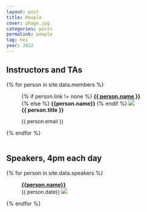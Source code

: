 ```yaml
---
layout: post
title: People
cover: phage.jpg
categories: posts
permalink: people
tag: hei
year: 2022
---
```




## Instructors and TAs
{% for person in site.data.members %}
<div id="person-im">
<figure>

{% if person.link != none %}
<b> <a href="{{person.link}}" target=" blank">{{ person.name }}</a></b><br/>
{% else %}
<b> {{person.name}} </b>
{% endif %}
<img src="{{ site.baseurl }}/images/people/{{ person.image }}"><br />
<b>{{ person.title }} </b>
<figcaption>
<span style="font-size: 10pt;"> {{ person.email }} </span><br />
<span class="stretch"></span>
</figcaption>
</figure>
</div>
{% endfor %}
<br/>
<br/>


## Speakers, 4pm each day

{% for person in site.data.speakers %}
<div id="person-im">
<figure>
<b><a href="{{person.link}}" target=" blank">{{person.name}}</a></b><br/>
<span style="font-size: 10pt;">  {{ person.date}} </span>
<img src="{{site.baseurl}}/images/people/{{person.image}}"><br/>
</figure>
</div>
{% endfor %}
